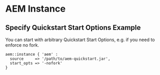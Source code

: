 # AEM Instance

## Specify Quickstart Start Options Example

You can start with arbitrary Quickstart Start Options, e.g. if you need to enforce no fork.

~~~ puppet
aem::instance { 'aem' :
  source     => '/path/to/aem-quickstart.jar',
  start_opts => '-nofork'
}
~~~
